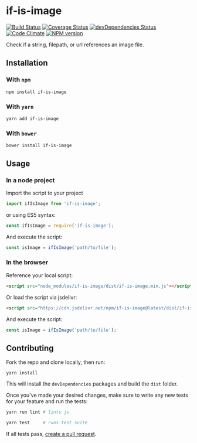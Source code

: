 # if-is-image

[![Build Status](https://travis-ci.org/nielse63/if-is-image.svg?branch=master)](https://travis-ci.org/nielse63/if-is-image)
[![Coverage Status](https://coveralls.io/repos/github/nielse63/if-is-image/badge.svg?branch=master)](https://coveralls.io/github/nielse63/if-is-image?branch=master)
[![devDependencies Status](https://david-dm.org/nielse63/if-is-image/dev-status.svg?style=flat-square)](https://david-dm.org/nielse63/if-is-image?type=dev)
[![Code Climate](https://codeclimate.com/github/nielse63/if-is-image/badges/gpa.svg)](https://codeclimate.com/github/nielse63/if-is-image)
[![NPM version](https://badge.fury.io/js/if-is-image.svg)](http://badge.fury.io/js/if-is-image)

Check if a string, filepath, or url references an image file.

## Installation

### With `npm`

```
npm install if-is-image
```

### With `yarn`

```
yarn add if-is-image
```

### With `bower`

```
bower install if-is-image
```

## Usage

### In a node project

Import the script to your project

```js
import ifIsImage from 'if-is-image';
```

or using ES5 syntax:

```js
const ifIsImage = require('if-is-image');
```

And execute the script:

```js
const isImage = ifIsImage('path/to/file');
```

### In the browser

Reference your local script:

```html
<script src="node_modules/if-is-image/dist/if-is-image.min.js"></script>
```

Or load the script via jsdelivr:

```html
<script src="https://cdn.jsdelivr.net/npm/if-is-image@latest/dist/if-is-image.min.js"></script>
```

And execute the script:

```js
const isImage = ifIsImage('path/to/file');
```

## Contributing

Fork the repo and clone locally, then run:

```
yarn install
```

This will install the `devDependencies` packages and build the `dist` folder.

Once you've made your desired changes, make sure to write any new tests for
your feature and run the tests:

```sh
yarn run lint # lints js

yarn test     # runs test suite
```

If all tests pass, [create a pull request](https://github.com/nielse63/if-is-image/pull).
